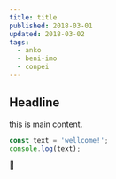 ```yaml
---
title: title
published: 2018-03-01
updated: 2018-03-02
tags:
  - anko
  - beni-imo
  - conpei
---
```


## Headline

this is main content.

```javascript
const text = 'wellcome!';
console.log(text);
```

:tea:

